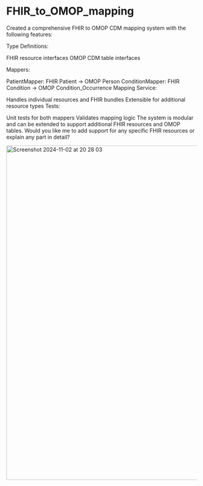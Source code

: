 # FHIR_to_OMOP_mapping

Created a comprehensive FHIR to OMOP CDM mapping system with the following features:

Type Definitions:

FHIR resource interfaces
OMOP CDM table interfaces

Mappers:

PatientMapper: FHIR Patient → OMOP Person
ConditionMapper: FHIR Condition → OMOP Condition_Occurrence
Mapping Service:

Handles individual resources and FHIR bundles
Extensible for additional resource types
Tests:

Unit tests for both mappers
Validates mapping logic
The system is modular and can be extended to support additional FHIR resources and OMOP tables. Would you like me to add support for any specific FHIR resources or explain any part in detail?

<img width="883" alt="Screenshot 2024-11-02 at 20 28 03" src="https://github.com/user-attachments/assets/6b806e57-b58d-49a3-845c-034351fce4a2">
